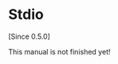 # Stdio

[Since 0.5.0]

<i class="fa fa-wrench fa-2x" aria-hidden="true"></i> This manual is not finished yet!
